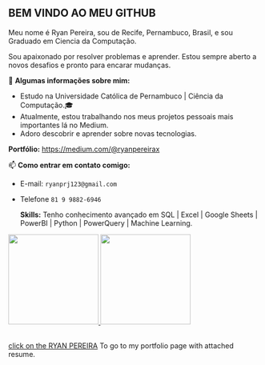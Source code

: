 ## BEM VINDO AO MEU GITHUB

<p>Meu nome é Ryan Pereira, sou de Recife, Pernambuco, Brasil, e sou Graduado em Ciencia da Computação.
<p></p>
<p>Sou apaixonado por resolver problemas e aprender. Estou sempre aberto a novos desafios e pronto para encarar mudanças.

👦 **Algumas informações sobre mim:**
- Estudo na Universidade Católica de Pernambuco | Ciência da Computação.🎓
- Atualmente, estou trabalhando nos meus projetos pessoais mais importantes lá no Medium.
- Adoro descobrir e aprender sobre novas tecnologias.
  
**Portfólio:**
https://medium.com/@ryanpereirax

📫 **Como entrar em contato comigo:**
- E-mail: `ryanprj123@gmail.com`
- Telefone `81 9 9882-6946`

  **Skills:**
Tenho conhecimento avançado em SQL | Excel | Google Sheets | PowerBI | Python | PowerQuery | Machine Learning.</p>

<div>
<a href="https://github.com/ryanpereirax">
<img height="180em" src="https://github-readme-stats.vercel.app/api/top-langs/?username=ryanpereirax&layout=compact&langs_count=7&theme=dracula"/>
<img height="180em" src="https://github-readme-stats.vercel.app/api?username=ryanpereirax&show_icons=true&theme=dracula&include_all_commits=true&count_private=true"/>
</div>
   
<br />  
<p>click on the <a href="https://portfolio-ryan.vercel.app/">RYAN PEREIRA</a> To go to my portfolio page with attached resume.<p/>
